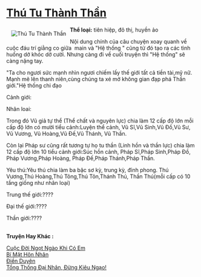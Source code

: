 <a href="https://utruyen.com/truyen/thu-tu-thanh-than/17558/" title="Thú Tu Thành Thần"><h1>Thú Tu Thành Thần</h1></a><div style="display:table"><img align="right" style="float: left; padding: 10px;" src="https://utruyen.com/images/story/200x260/thu-tu-thanh-than.jpg" alt="Thú Tu Thành Thần"><b>Thể loại:</b> tiên hiệp, đô thị, huyền ảo<p></p>Nội dung chính của câu chuyện xoay quanh về cuộc đáu trí giằng co giữa  main và "Hệ thống " cũng từ đó tạo ra các tình huống dở khóc dở cười. Nhưng càng đi về cuối truyện thì "Hệ thống" sẽ càng nặng tay.<p></p>"Ta cho ngươi sức mạnh nhìn ngươi chiếm lấy thế giới tất cả tiền tài,mỹ nữ. Mạnh mẽ lên thanh niên,cùng chúng ta xé mở không gian đạp phá Thần giới."Hệ thống chi đạo<p></p>Cảnh giới: <p></p>Nhân loai:<p></p>Trong đó Vũ giả tự thể (Thể chất và nguyên lực) chia làm 12 cấp độ lớn mỗi cấp độ lớn có mười tiểu cảnh:Luyện thể cảnh, Vũ Sĩ,Vũ Sinh,Vũ Đồ,Vũ Sư, Vũ Vương, Vũ Hoàng,Vũ Đế,Vũ Thánh, Vũ Thần.<p></p>Còn lại Pháp sư cũng rất tương tự họ tu thần (Linh hồn và thần lực) chia làm 12 cấp độ lớn 10 tiểu cảnh giới:Súc hồn cảnh, Pháp Sĩ,Pháp Sinh,Pháp Đồ, Pháp Vương,Pháp Hoàng, Pháp Đế,Pháp Thánh,Pháp Thần.<p></p>Yêu thú:Yêu thú chia làm ba bậc sơ kỳ, trung kỳ, đỉnh phong. Thú Vương,Thú Hoàng,Thú Tông,Thú Tôn,Thánh Thú, Thần Thú(mỗi cấp có 10 tầng giống như nhân loại)<p></p>Trung thế giới:????<p></p>Đại thế giới:????<p></p>Thần giới:????</div><p><br><b>Truyện Hay Khác :</b></p><a href="https://utruyen.com/truyen/cuoc-doi-ngot-ngao-khi-co-em/19199/" alt="Cuộc Đời Ngọt Ngào Khi Có Em">Cuộc Đời Ngọt Ngào Khi Có Em</a><br/><a href="https://truyenngontinhay.wordpress.com/2019/10/03/bi-mat-hon-nhan/" alt="Bí Mật Hôn Nhân">Bí Mật Hôn Nhân</a><br/><a href="https://truyenngontinhay.wordpress.com/2019/10/03/dien-duyen/" alt="Điền Duyên">Điền Duyên</a><br/><a href="https://github.com/quanluxury/ngontinhhot/tree/master/truyenhay/17435/" alt="Tổng Thống Đại Nhân, Đừng Kiêu Ngạo!">Tổng Thống Đại Nhân, Đừng Kiêu Ngạo!</a><br/>